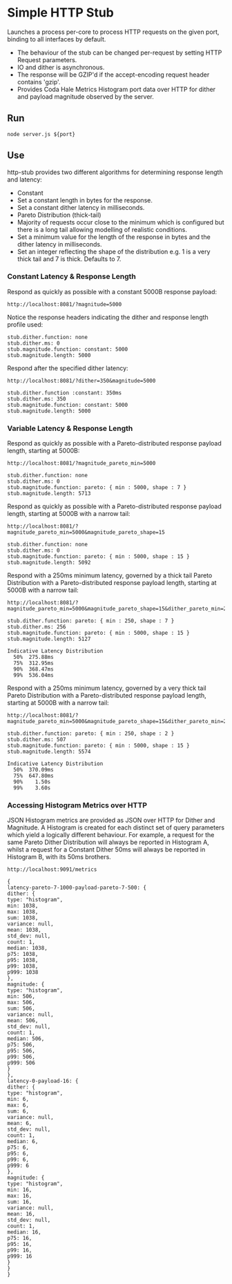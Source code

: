 # Simple HTTP Stub
Launches a process per-core to process HTTP requests on the given port, binding to all interfaces by default.

- The behaviour of the stub can be changed per-request by setting HTTP Request parameters.
- IO and dither is asynchronous.
- The response will be GZIP'd if the accept-encoding request header contains 'gzip'.
- Provides Coda Hale Metrics Histogram port data over HTTP for dither and payload magnitude observed by the server.

## Run 
```
node server.js ${port}
```

## Use

http-stub provides two different algorithms for determining response length and latency:

- Constant
 - Set a constant length in bytes for the response.
 - Set a constant dither latency in milliseconds.
- Pareto Distribution (thick-tail)
 - Majority of requests occur close to the minimum which is configured but there is a long tail allowing modelling of realistic conditions.
 - Set a minimum value for the length of the response in bytes and the dither latency in milliseconds.
 - Set an integer reflecting the shape of the distribution e.g. 1 is a very thick tail and 7 is thick. Defaults to 7.

### Constant Latency & Response Length

Respond as quickly as possible with a constant 5000B response payload:
```
http://localhost:8081/?magnitude=5000
```

Notice the response headers indicating the dither and response length profile used:
```
stub.dither.function: none
stub.dither.ms: 0
stub.magnitude.function: constant: 5000
stub.magnitude.length: 5000
```

Respond after the specified dither latency:
```
http://localhost:8081/?dither=350&magnitude=5000

stub.dither.function :constant: 350ms
stub.dither.ms: 350
stub.magnitude.function: constant: 5000
stub.magnitude.length: 5000
```

### Variable Latency & Response Length

Respond as quickly as possible with a Pareto-distributed response payload length, starting at 5000B:
```
http://localhost:8081/?magnitude_pareto_min=5000

stub.dither.function: none
stub.dither.ms: 0
stub.magnitude.function: pareto: { min : 5000, shape : 7 }
stub.magnitude.length: 5713
```

Respond as quickly as possible with a Pareto-distributed response payload length, starting at 5000B with a narrow tail:
```
http://localhost:8081/?magnitude_pareto_min=5000&magnitude_pareto_shape=15

stub.dither.function: none
stub.dither.ms: 0
stub.magnitude.function: pareto: { min : 5000, shape : 15 }
stub.magnitude.length: 5092
```

Respond with a 250ms minimum latency, governed by a thick tail Pareto Distribution with a Pareto-distributed response payload length, starting at 5000B with a narrow tail:
```
http://localhost:8081/?magnitude_pareto_min=5000&magnitude_pareto_shape=15&dither_pareto_min=250

stub.dither.function: pareto: { min : 250, shape : 7 }
stub.dither.ms: 256
stub.magnitude.function: pareto: { min : 5000, shape : 15 }
stub.magnitude.length: 5127

Indicative Latency Distribution
  50%  275.88ms
  75%  312.95ms
  90%  368.47ms
  99%  536.04ms
```

Respond with a 250ms minimum latency, governed by a very thick tail Pareto Distribution with a Pareto-distributed response payload length, starting at 5000B with a narrow tail:
```
http://localhost:8081/?magnitude_pareto_min=5000&magnitude_pareto_shape=15&dither_pareto_min=250&dither_pareto_shape=2

stub.dither.function: pareto: { min : 250, shape : 2 }
stub.dither.ms: 507
stub.magnitude.function: pareto: { min : 5000, shape : 15 }
stub.magnitude.length: 5574

Indicative Latency Distribution
  50%  370.09ms
  75%  647.80ms
  90%    1.50s 
  99%    3.60s
```
### Accessing Histogram Metrics over HTTP
JSON Histogram metrics are provided as JSON over HTTP for Dither and Magnitude. A Histogram is created for each distinct set of query parameters which yield a logically different behaviour. For example, a request for the same Pareto Dither Distribution will always be reported in Histogram A, whilst a request for a Constant Dither 50ms will always be reported in Histogram B, with its 50ms brothers.
```
http://localhost:9091/metrics

{
latency-pareto-7-1000-payload-pareto-7-500: {
dither: {
type: "histogram",
min: 1038,
max: 1038,
sum: 1038,
variance: null,
mean: 1038,
std_dev: null,
count: 1,
median: 1038,
p75: 1038,
p95: 1038,
p99: 1038,
p999: 1038
},
magnitude: {
type: "histogram",
min: 506,
max: 506,
sum: 506,
variance: null,
mean: 506,
std_dev: null,
count: 1,
median: 506,
p75: 506,
p95: 506,
p99: 506,
p999: 506
}
},
latency-0-payload-16: {
dither: {
type: "histogram",
min: 6,
max: 6,
sum: 6,
variance: null,
mean: 6,
std_dev: null,
count: 1,
median: 6,
p75: 6,
p95: 6,
p99: 6,
p999: 6
},
magnitude: {
type: "histogram",
min: 16,
max: 16,
sum: 16,
variance: null,
mean: 16,
std_dev: null,
count: 1,
median: 16,
p75: 16,
p95: 16,
p99: 16,
p999: 16
}
}
}
